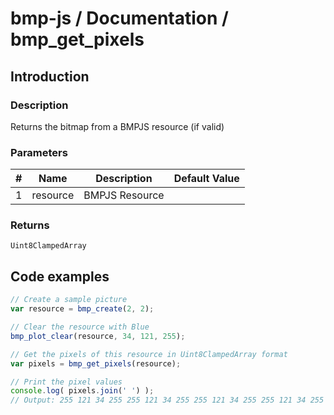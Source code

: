 # bmp-js / Documentation / bmp_get_pixels
## Introduction

### Description

Returns the bitmap from a BMPJS resource (if valid)

### Parameters

|#|Name|Description|Default Value|
|-|-|-|-|
|1|resource|BMPJS Resource||

### Returns
`Uint8ClampedArray`

## Code examples

```js
// Create a sample picture
var resource = bmp_create(2, 2);

// Clear the resource with Blue
bmp_plot_clear(resource, 34, 121, 255);

// Get the pixels of this resource in Uint8ClampedArray format
var pixels = bmp_get_pixels(resource);

// Print the pixel values
console.log( pixels.join(' ') );
// Output: 255 121 34 255 255 121 34 255 255 121 34 255 255 121 34 255
```
